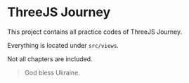 # ThreeJS Journey

This project contains all practice codes of ThreeJS Journey.

Everything is located under `src/views`.

Not all chapters are included.  

> God bless Ukraine.
